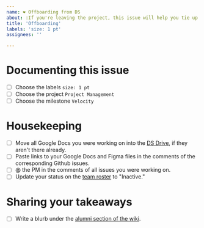 ```yaml
---
name: ❤️ Offboarding from DS
about: :If you're leaving the project, this issue will help you tie up loose ends.
title: 'Offboarding'
labels: 'size: 1 pt'
assignees: ''

---
```

# Documenting this issue
- [ ] Choose the labels `size: 1 pt`
- [ ] Choose the project `Project Management`
- [ ] Choose the milestone `Velocity`
# Housekeeping 
- [ ] Move all Google Docs you were working on into the [DS Drive](https://drive.google.com/drive/folders/1BE2bwPuBxKWtQPGw-Mn1pEvDGivawaRp), if they aren't there already.
- [ ] Paste links to your Google Docs and Figma files in the comments of the corresponding Github issues.
- [ ] @ the PM in the comments of all issues you were working on.
- [ ] Update your status on the [team roster](https://docs.google.com/spreadsheets/d/1Y65x1bC8tys80Xf7VjC0dVK7kQshlHwbLm6JpvNcMcI) to "Inactive."
# Sharing your takeaways
- [ ] Write a blurb under the [alumni section of the wiki](https://github.com/hackforla/design-systems/wiki#alumni).
